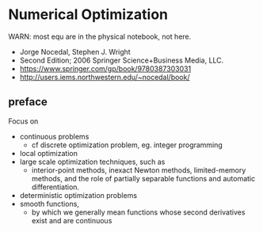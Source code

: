 # Numerical Optimization
WARN: most equ are in the physical notebook, not here.

* Jorge Nocedal, Stephen J. Wright
* Second Edition; 2006 Springer Science+Business Media, LLC.
* https://www.springer.com/gp/book/9780387303031
* http://users.iems.northwestern.edu/~nocedal/book/

## preface
Focus on
* continuous problems
  * cf discrete optimization problem, eg. integer programming
* local optimization
* large scale optimization techniques, such as
  * interior-point methods, inexact Newton methods,
    limited-memory methods, and the role of partially separable functions and automatic differentiation.
* deterministic optimization problems
* smooth functions,
  * by which we generally mean functions whose second derivatives exist and are continuous
